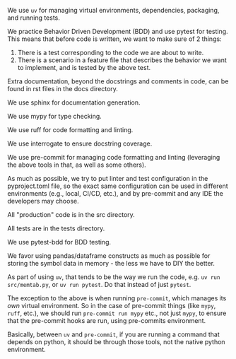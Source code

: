 We use `uv` for managing virtual environments, dependencies, packaging, and running tests.

We practice Behavior Driven Development (BDD) and use pytest for testing. This means that before code is written, we want to make sure of 2 things:
1) There is a test corresponding to the code we are about to write.
2) There is a scenario in a feature file that describes the behavior we want to implement, and is tested by the above test.

Extra documentation, beyond the docstrings and comments in code, can be found in rst files in the docs directory.

We use sphinx for documentation generation.

We use mypy for type checking.

We use ruff for code formatting and linting.

We use interrogate to ensure docstring coverage.

We use pre-commit for managing code formatting and linting (leveraging the above tools in that, as well as some others).

As much as possible, we try to put linter and test configuration in the pyproject.toml file, so the exact same configuration can be used in different environments (e.g., local, CI/CD, etc.), and by pre-commit and any IDE the developers may choose.

All "production" code is in the src directory.

All tests are in the tests directory.

We use pytest-bdd for BDD testing.

We favor using pandas/dataframe constructs as much as possible for storing the symbol data in memory - the less we have to DIY the better.

As part of using `uv`, that tends to be the way we run the code, e.g. `uv run src/memtab.py`, or `uv run pytest`.  Do that instead of just `pytest`.

The exception to the above is when running `pre-commit`, which manages its _own_ virtual environment.  So in the case of pre-commit things (like `mypy`, `ruff`, etc.), we should run `pre-commit run mypy` etc., not just `mypy`, to ensure that the pre-commit hooks are run, using pre-commits environment.

Basically, between `uv` and `pre-commit`, if you are running a command that depends on python, it should be through those tools, not the native python environment.
